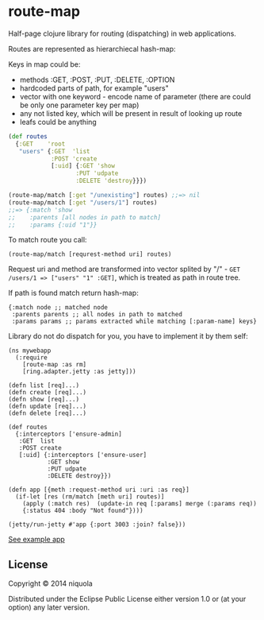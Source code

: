# route-map

Half-page clojure library for routing (dispatching) in web applications.

Routes are represented as hierarchiecal hash-map:

Keys in map could be:
 * methods :GET, :POST, :PUT, :DELETE, :OPTION
 * hardcoded parts of path, for example "users"
 * vector with one keyword - encode name of parameter (there are could be only one parameter key per map)
 * any not listed key, which will be present in result of looking up route
 * leafs could be anything

```clojure
(def routes
  {:GET    'root
   "users" {:GET  'list
            :POST 'create
            [:uid] {:GET 'show
                   :PUT 'udpate
                   :DELETE 'destroy}}})

(route-map/match [:get "/unexisting"] routes) ;;=> nil
(route-map/match [:get "/users/1"] routes)
;;=> {:match 'show
;;    :parents [all nodes in path to match]
;;    :params {:uid "1"}}

```


To match route you call:

`(route-map/match [requrest-method uri] routes)` 

Request uri and method are transformed into vector splited by "/" - 
`GET /users/1 => ["users" "1" :GET]`, which is treated as path in route tree.

If path is found match return hash-map:

```
{:match node ;; matched node
 :parents parents ;; all nodes in path to matched
 :params params ;; params extracted while matching [:param-name] keys}
```

Library do not do dispatch for you, you have to implement it by them self:

```
(ns mywebapp
  (:require
    [route-map :as rm]
    [ring.adapter.jetty :as jetty]))

(defn list [req]...)
(defn create [req]...)
(defn show [req]...)
(defn update [req]...)
(defn delete [req]...)

(def routes
  {:interceptors ['ensure-admin]
   :GET  list
   :POST create
   [:uid] {:interceptors ['ensure-user]
           :GET show
           :PUT udpate
           :DELETE destroy}})

(defn app [{meth :request-method uri :uri :as req}]
  (if-let [res (rm/match [meth uri] routes)]
    (apply (:match res)  (update-in req [:params] merge (:params req))
    {:status 404 :body "Not found"})))

(jetty/run-jetty #'app {:port 3003 :join? false}))
```

[See example app](blob/master/examples/mywebapp.clj)

## License

Copyright © 2014 niquola

Distributed under the Eclipse Public License either version 1.0 or (at
your option) any later version.

